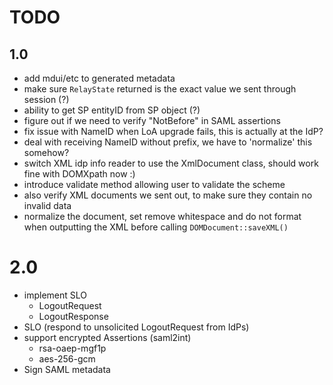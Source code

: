 # TODO
 
## 1.0

- add mdui/etc to generated metadata
- make sure `RelayState` returned is the exact value we sent through session 
  (?)
- ability to get SP entityID from SP object (?)
- figure out if we need to verify "NotBefore" in SAML assertions
- fix issue with NameID when LoA upgrade fails, this is actually at the IdP?
- deal with receiving NameID without prefix, we have to 'normalize' this 
  somehow?
- switch XML idp info reader to use the XmlDocument class, should work fine
  with DOMXpath now :)
- introduce validate method allowing user to validate the scheme
- also verify XML documents we sent out, to make sure they contain no invalid
  data
- normalize the document, set remove whitespace and do not format when 
  outputting the XML before calling `DOMDocument::saveXML()`

# 2.0

- implement SLO
  - LogoutRequest
  - LogoutResponse
- SLO (respond to unsolicited LogoutRequest from IdPs)
- support encrypted Assertions (saml2int)
  - rsa-oaep-mgf1p
  - aes-256-gcm
- Sign SAML metadata
